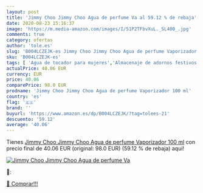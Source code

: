 ```yaml
---
layout: post
title: 'Jimmy Choo Jimmy Choo Agua de perfume Va al 59.12 % de rebaja'
date: 2020-08-23 15:16:37
image: 'https://m.media-amazon.com/images/I/51P2TFbvXuL._SL400_.jpg'
comments: true
category: ofertas
author: 'tole.es'
slug: 'B004LCZEJK-es Jimmy Choo Jimmy Choo Agua de perfume Vaporizador 100 ml'
sku: 'B004LCZEJK-es'
tags: [ 'Agua de tocador para mujeres','Almacenaje de adornos festivos','Almacenamiento y organización','Belleza','Fragancias para mujeres','Hogar y cocina','Iluminación','Iluminación de interior','Iluminación decorativa y para usos específicos de interior','Juguetes','Juguetes electrónicos','Juguetes y juegos','Perfumes y fragancias','Velas eléctricas y LED','Videojuegos para niños','agua','de','perfume', ]
actualPrice: 40.06 EUR
currency: EUR
price: 40.06
comparePrice: 98.0 EUR
prodname: 'Jimmy Choo Jimmy Choo Agua de perfume Vaporizador 100 ml'
country: 'es'
flag: '🇪🇸'
brand: ''
buyurl: 'https://www.amazon.es/dp/B004LCZEJK/?tag=tolees-21'
descuento: '59.12'
average: '40.06'
---
```


Tienes [Jimmy Choo Jimmy Choo Agua de perfume Vaporizador 100 ml](https://www.amazon.es/dp/B004LCZEJK/?tag=tolees-21) con precio final de  40.06 EUR (original: 98.0 EUR) (59.12 %  de rebaja) aqui!

[![Jimmy Choo Jimmy Choo Agua de perfume Va](https://m.media-amazon.com/images/I/51P2TFbvXuL._SL400_.jpg)](https://www.amazon.es/dp/B004LCZEJK/?tag=tolees-21)

🔎:


[🛒 Comprar!!!](https://www.amazon.es/dp/B004LCZEJK/?tag=tolees-21)

